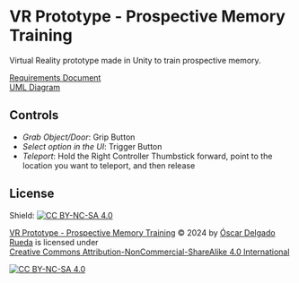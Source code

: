 # VR Prototype - Prospective Memory Training
 Virtual Reality prototype made in Unity to train prospective memory.

 [Requirements Document](https://github.com/oscardelgado02/VR-Prototype---Prospective-Memory-Training/blob/main/Prospective%20Memory%20Training%20Requirements%20Document.pdf)
 <br>
 [UML Diagram](https://github.com/oscardelgado02/VR-Prototype---Prospective-Memory-Training/blob/main/Prospective%20Memory%20Training%20UML.png)

## Controls
- *Grab Object/Door*: Grip Button
- *Select option in the UI*: Trigger Button
- *Teleport*: Hold the Right Controller Thumbstick forward, point to the location you want to teleport, and then release

## License

Shield: [![CC BY-NC-SA 4.0][cc-by-nc-sa-shield]][cc-by-nc-sa]

<p xmlns:cc="http://creativecommons.org/ns#" xmlns:dct="http://purl.org/dc/terms/"><a property="dct:title" rel="cc:attributionURL" href="https://github.com/oscardelgado02/VR-Prototype---Prospective-Memory-Training">VR Prototype - Prospective Memory Training</a> © 2024 by <a rel="cc:attributionURL dct:creator" property="cc:attributionName" href="https://github.com/oscardelgado02">Óscar Delgado Rueda</a> is licensed under <a href="https://creativecommons.org/licenses/by-nc-sa/4.0/?ref=chooser-v1" target="_blank" rel="license noopener noreferrer" style="display:inline-block;">Creative Commons Attribution-NonCommercial-ShareAlike 4.0 International</a></p>

[![CC BY-NC-SA 4.0][cc-by-nc-sa-image]][cc-by-nc-sa]

[cc-by-nc-sa]: http://creativecommons.org/licenses/by-nc-sa/4.0/
[cc-by-nc-sa-image]: https://licensebuttons.net/l/by-nc-sa/4.0/88x31.png
[cc-by-nc-sa-shield]: https://img.shields.io/badge/License-CC%20BY--NC--SA%204.0-lightgrey.svg
